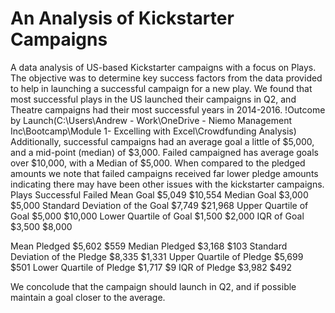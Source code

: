 # An Analysis of Kickstarter Campaigns
A data analysis of US-based Kickstarter campaigns with a focus on Plays. The objective was to determine key success factors from the data provided to help in launching a successful campaign for a new play. We found that most successful plays in the US launched their campaigns in Q2, and Theatre campaigns had their most successful years in 2014-2016. 
!Outcome by Launch(C:\Users\Andrew - Work\OneDrive - Niemo Management Inc\Bootcamp\Module 1- Excelling with Excel\Crowdfunding Analysis)
Additionally, successful campaigns had an average goal a little of $5,000, and a mid-point (median) of $3,000. Failed campaigned has average goals over $10,000, with a Median of $5,000. When compared to the pledged amounts we note that failed campaigns received far lower pledge amounts indicating there may have been other issues with the kickstarter campaigns.
Plays	Successful	Failed
Mean Goal	 $5,049 	 $10,554 
Median Goal	 $3,000 	 $5,000 
Standard Deviation of the Goal	 $7,749 	 $21,968 
Upper Quartile of Goal	 $5,000 	 $10,000 
Lower Quartile of Goal	 $1,500 	 $2,000 
IQR of Goal	 $3,500 	 $8,000 
		
		
Mean Pledged	 $5,602 	 $559 
Median Pledged	 $3,168 	 $103 
Standard Deviation of the Pledge	 $8,335 	 $1,331 
Upper Quartile of Pledge	 $5,699 	 $501 
Lower Quartile of Pledge	 $1,717 	 $9 
IQR of Pledge	 $3,982 	 $492 

We concolude that the campaign should launch in Q2, and if possible maintain a goal closer to the average.
